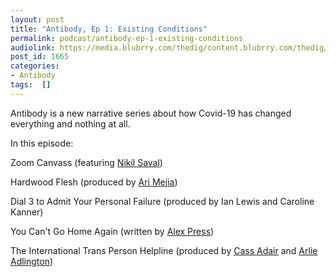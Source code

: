 ```yaml
---
layout: post
title: "Antibody, Ep 1: Existing Conditions"
permalink: podcast/antibody-ep-1-existing-conditions
audiolink: https://media.blubrry.com/thedig/content.blubrry.com/thedig/Antibody_Episode_1.mp3
post_id: 1665
categories: 
- Antibody
tags:  []
---
```


Antibody is a new narrative series about how Covid-19 has changed everything and nothing at all.

In this episode:

Zoom Canvass (featuring 
[Nikil Saval](https://nikilsaval.com/))

Hardwood Flesh (produced by 
[Ari Mejia](https://twitter.com/ari_el_mejia))

Dial 3 to Admit Your Personal Failure (produced by Ian Lewis and Caroline Kanner)

You Can't Go Home Again (written by 
[Alex Press](https://twitter.com/alexnpress))

The International Trans Person Helpline (produced by 
[Cass Adair](http://www.cassiusadair.com/) and 
[Arlie Adlington](http://www.arlie.me/))